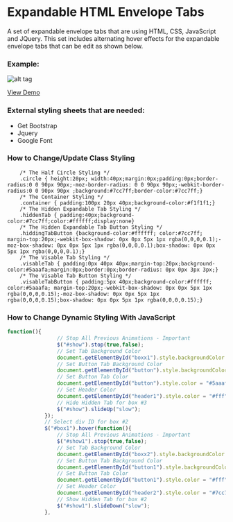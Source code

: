 # Expandable HTML Envelope Tabs
A set of expandable envelope tabs that are using HTML, CSS, JavaScript and JQuery. This set includes alternating hover effects for the expandable envelope tabs that can be edit as shown below.

### Example:
![alt tag](http://kelly.tech/wp-content/uploads/2016/03/Expandable-tabs.png)

[View Demo](http://www.googledrive.com/host/0B6XoP8y8-xiENEFsbUJUWDNNajg/?utm_source=github&utm_medium=demo&utm_campaign=demoviews) 

### External styling sheets that are needed:
- Get Bootstrap
- Jquery
- Google Font

### How to Change/Update Class Styling

```
	/* The Half Circle Styling */
	.circle { height:20px; width:40px;margin:0px;padding:0px;border-radius:0 0 90px 90px;-moz-border-radius: 0 0 90px 90px;-webkit-border-radius:0 0 90px 90px ;background:#7cc7ff;border-color:#7cc7ff;}
	/* The Container Styling */
	.container { padding:100px 20px 40px;background-color:#f1f1f1;}
	/* The Hidden Expandable Tab Styling */
	.hiddenTab { padding:40px;background-color:#7cc7ff;color:#ffffff;display:none}
	/* The Hidden Expandable Tab Button Styling */
	.hiddingTabButton {background-color:#ffffff; color:#7cc7ff; margin-top:20px;-webkit-box-shadow: 0px 0px 5px 1px rgba(0,0,0,0.1);-moz-box-shadow: 0px 0px 5px 1px rgba(0,0,0,0.1);box-shadow: 0px 0px 5px 1px rgba(0,0,0,0.1);}
	/* The Visable Tab Styling */
	.visableTab { padding:0px 40px 40px;margin-top:20px;background-color:#5aaafa;margin:0px;border:0px;border-radius: 0px 0px 3px 3px;}
	/* The Visable Tab Button Styling */
	.visableTabButton { padding:5px 40px;background-color:#ffffff; color:#5aaafa; margin-top:20px;-webkit-box-shadow: 0px 0px 5px 1px rgba(0,0,0,0.15);-moz-box-shadow: 0px 0px 5px 1px rgba(0,0,0,0.15);box-shadow: 0px 0px 5px 1px rgba(0,0,0,0.15);}
```
### How to Change Dynamic Styling With JavaScript

```javascript
function(){
				// Stop All Previous Animations - Important
				$("#show").stop(true,false);
				// Set Tab Background Color
				document.getElementById("boxx1").style.backgroundColor = "#5aaafa";
				// Set Button Tab Background Color
				document.getElementById("button").style.backgroundColor = "#fff";
				// Set Button Tab Color
				document.getElementById("button").style.color = "#5aaafa";
				// Set Header Color
				document.getElementById("header1").style.color = "#fff";
				// Hide Hidden Tab for box #3
				$("#show").slideUp("slow");
			});
			// Select div ID for box #2
			$("#box1").hover(function(){
				// Stop All Previous Animations - Important
				$("#show1").stop(true,false);
				// Set Tab Background Color
				document.getElementById("boxx2").style.backgroundColor = "#fff";
				// Set Button Tab Background Color
				document.getElementById("button1").style.backgroundColor = "#7cc7ff";
				// Set Button Tab Color
				document.getElementById("button1").style.color = "#fff";
				// Set Header Color
				document.getElementById("header2").style.color = "#7cc7ff";
				// Show Hidden Tab for box #2
				$("#show1").slideDown("slow");
			},
```
